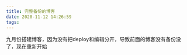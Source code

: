 ```yaml
---
title: 完整备份的博客
date: 2020-11-12 14:26:59
tags:
---
```

九月份搭建博客，因为没有把deploy和编辑分开，导致前面的博客没有备份没了，现在重新开始
